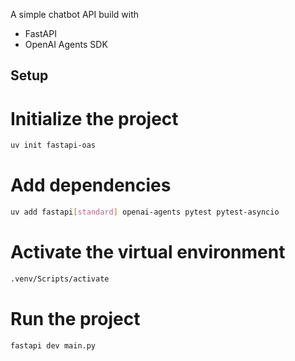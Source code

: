 A simple chatbot API build with
- FastAPI
- OpenAI Agents SDK

## Setup

# Initialize the project
```bash
uv init fastapi-oas
```

# Add dependencies
```bash
uv add fastapi[standard] openai-agents pytest pytest-asyncio
```

# Activate the virtual environment
```bash
.venv/Scripts/activate
```

# Run the project
```bash
fastapi dev main.py
```









